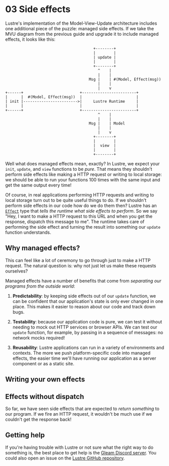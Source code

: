# 03 Side effects

Lustre's implementation of the Model-View-Update architecture includes one
additional piece of the puzzle: managed side effects. If we take the MVU diagram
from the previous guide and upgrade it to include managed effects, it looks like
this:

```text
                                       +--------+
                                       |        |
                                       | update |
                                       |        |
                                       +--------+
                                         ^    |
                                         |    |
                                     Msg |    | #(Model, Effect(msg))
                                         |    |
                                         |    v
+------+                         +------------------------+
|      |  #(Model, Effect(msg))  |                        |
| init |------------------------>|     Lustre Runtime     |
|      |                         |                        |
+------+                         +------------------------+
                                         ^    |
                                         |    |
                                     Msg |    | Model
                                         |    |
                                         |    v
                                       +--------+
                                       |        |
                                       |  view  |
                                       |        |
                                       +--------+
```

Well what does managed effects mean, exactly? In Lustre, we expect your `init`,
`update`, and `view` functions to be _pure_. That means they shouldn't perform
side effects like making a HTTP request or writing to local storage: we should be
able to run your functions 100 times with the same input and get the same output
every time!

Of course, in real applications performing HTTP requests and writing to local
storage turn out to be quite useful things to do. If we shouldn't perform side
effects in our code how do we do them then? Lustre has an [`Effect`](https://hexdocs.pm/lustre/lustre/effect.html)
type that _tells the runtime what side effects to perform_. So we say "Hey, I
want to make a HTTP request to this URL and when you get the response, dispatch
this message to me". The runtime takes care of performing the side effect and
turning the result into something our `update` function understands.

## Why managed effects?

This can feel like a lot of ceremony to go through just to make a HTTP request.
The natural question is: why not just let us make these requests ourselves?

Managed effects have a number of benefits that come from _separating our programs
from the outside world_:

1. **Predictability**: by keeping side effects out of our `update` function, we
   can be confident that our application's state is only ever changed in one
   place. This makes it easier to reason about our code and track down bugs.

2. **Testability**: because our application code is pure, we can test it without
   needing to mock out HTTP services or browser APIs. We can test our `update`
   function, for example, by passing in a sequence of messages: no network mocks
   required!

3. **Reusability**: Lustre applications can run in a variety of environments and
   contexts. The more we push platform-specific code into managed effects, the
   easier time we'll have running our application as a server component or as a
   static site.

## Writing your own effects

## Effects without dispatch

So far, we have seen side effects that are expected to _return something_ to our
program. If we fire an HTTP request, it wouldn't be much use if we couldn't get
the response back!

## Getting help

If you're having trouble with Lustre or not sure what the right way to do
something is, the best place to get help is the [Gleam Discord server](https://discord.gg/Fm8Pwmy).
You could also open an issue on the [Lustre GitHub repository](https://github.com/lustre-labs/lustre/issues).
